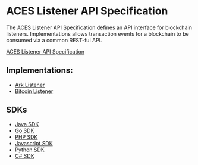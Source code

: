 # ACES Listener API Specification

The ACES Listener API Specification defines an API interface for
blockchain listeners. Implementations allows transaction events for a blockchain to be 
consumed via a common REST-ful API.

[ACES Listener API Specification](aces-listener-api-swagger.yaml)


## Implementations:

* [Ark Listener](https://github.com/ark-aces/aces-encoded-listener-ark)
* [Bitcoin Listener](https://github.com/ark-aces/aces-encoded-listener-bitcoin)


## SDKs

* [Java SDK](sdks/java/)
* [Go SDK](sdks/go/)
* [PHP SDK](sdks/php/SwaggerClient-php/)
* [Javascript SDK](sdks/javascript/)
* [Python SDK](sdks/python/)
* [C# SDK](sdks/csharp/)
